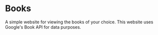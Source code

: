 # Books
A simple website for viewing the books of your choice.
This website uses Google's Book API for data purposes.
